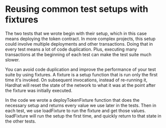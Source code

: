 # Reusing common test setups with fixtures

The two tests that we wrote begin with their setup, which in this case means deploying the token contract. In more complex projects, this setup could involve multiple deployments and other transactions. Doing that in every test means a lot of code duplication. Plus, executing many transactions at the beginning of each test can make the test suite much slower.

You can avoid code duplication and improve the performance of your test suite by using fixtures. A fixture is a setup function that is run only the first time it's invoked. On subsequent invocations, instead of re-running it, Hardhat will reset the state of the network to what it was at the point after the fixture was initially executed.

In the code we wrote a deployTokenFixture function that does the necessary setup and returns every value we use later in the tests. Then in each test, we use loadFixture to run the fixture and get those values. loadFixture will run the setup the first time, and quickly return to that state in the other tests.